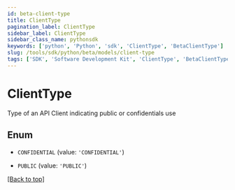 ```yaml
---
id: beta-client-type
title: ClientType
pagination_label: ClientType
sidebar_label: ClientType
sidebar_class_name: pythonsdk
keywords: ['python', 'Python', 'sdk', 'ClientType', 'BetaClientType'] 
slug: /tools/sdk/python/beta/models/client-type
tags: ['SDK', 'Software Development Kit', 'ClientType', 'BetaClientType']
---
```


# ClientType

Type of an API Client indicating public or confidentials use

## Enum

* `CONFIDENTIAL` (value: `'CONFIDENTIAL'`)

* `PUBLIC` (value: `'PUBLIC'`)

[[Back to top]](#) 

